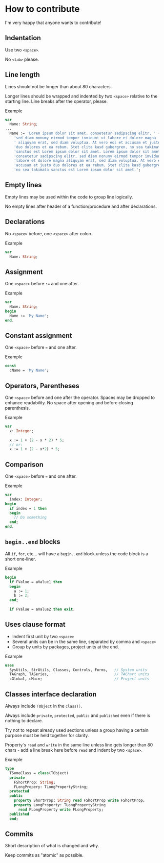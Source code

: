# How to contribute

I'm very happy that anyone wants to contribute!

## Indentation

Use two `<space>`.

No `<tab>` please.

## Line length

Lines should not be longer than about 80 characters. 

Longer lines should be wrapped and indented by two `<space>` relative to the starting line. Line breaks after the operator, please.

Example
```pascal
var
  Name: String;
...
  Name := 'Lorem ipsum dolor sit amet, consetetur sadipscing elitr, ' +
    'sed diam nonumy eirmod tempor invidunt ut labore et dolore magna ' +
    ' aliquyam erat, sed diam voluptua. At vero eos et accusam et justo ' +
    'duo dolores et ea rebum. Stet clita kasd gubergren, no sea takimata ' +
    'sanctus est Lorem ipsum dolor sit amet. Lorem ipsum dolor sit amet, ' +
    'consetetur sadipscing elitr, sed diam nonumy eirmod tempor invidunt ut ' +
    'labore et dolore magna aliquyam erat, sed diam voluptua. At vero eos et ' +
    'accusam et justo duo dolores et ea rebum. Stet clita kasd gubergren, ' +
    'no sea takimata sanctus est Lorem ipsum dolor sit amet.';
```

## Empty lines

Empty lines may be used within the code to group line logically.

No empty lines after header of a function/procedure and after declarations.


## Declarations

No `<space>` before, one `<space>` after colon.
  
Example
```pascal
var
  Name: String;
```

## Assignment

One `<space>` before `:=` and one after.

Example
```pascal
var
  Name: String;
begin
  Name := 'My Name';
end.
```

## Constant assignment

One `<space>` before `=` and one after.

Example
```pascal
const
  cName = 'My Name';
```

## Operators, Parentheses

One `<space>` before and one after the operator. Spaces may be dropped to enhance readability.
No space after opening and before closing parenthesis.

Example
```pascal
var
  x: Integer;
  
  x := 1 + (2 - x * 2) * 5;
  // or:
  x := 1 + (2 - x*2) * 5;
```

## Comparison

One `<space>` before `=` and one after.

Example
```pascal
var
  index: Integer;
begin
  if index = 1 then
  begin
    // Do something
  end;
end.
```

## `begin..end` blocks

All `if`, `for`, etc... will have a `begin..end` block unless the code block is a short one-liner.

Example
```pascal
begin
  if FValue = aValue1 then
  begin
    a := 1;
    b := 2;
  end;
  
  if FValue = aValue2 then exit;
```
  
## Uses clause format

- Indent first unit by two `<space>`
- Several units can be in the same line, separated by comma and `<space>`
- Group by units by packages, project units at the end.

Example
```pascal
uses
  SysUtils, StrUtils, Classes, Controls, Forms,   // System units
  TAGraph, TASeries,                              // TAChart units
  cGlobal, cMain;                                 // Project units  
```

## Classes interface declaration

Always include `TObject` in the `class()`.

Always include `private`, `protected`, `public` and `published` even if there is nothing to declare.

Try not to repeat already used sections unless a group having a certain purpose must be held together for clarity.

Property's `read` and `write` in the same line unless line gets longer than 80 chars - add a line break here before `read` and indent by two `<space>`.

Example
```pascal
type
  TSomeClass = class(TObject)
  private
    FShortProp: String;
    FLongPropery: TLongPropertyString;
  protected
  public
    property ShortProp: String read FShortProp write FShortProp;
    property LongProperty: TLongPropertyString 
      read FLongProperty write FLongProperty;
  published
  end;
```

## Commits

Short description of what is changed and why.

Keep commits as "atomic" as possible.
